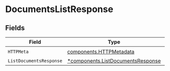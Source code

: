 # DocumentsListResponse


## Fields

| Field                                                                                 | Type                                                                                  | Required                                                                              | Description                                                                           |
| ------------------------------------------------------------------------------------- | ------------------------------------------------------------------------------------- | ------------------------------------------------------------------------------------- | ------------------------------------------------------------------------------------- |
| `HTTPMeta`                                                                            | [components.HTTPMetadata](../../models/components/httpmetadata.md)                    | :heavy_check_mark:                                                                    | N/A                                                                                   |
| `ListDocumentsResponse`                                                               | [*components.ListDocumentsResponse](../../models/components/listdocumentsresponse.md) | :heavy_minus_sign:                                                                    | N/A                                                                                   |